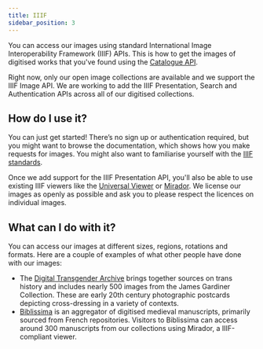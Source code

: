 ```yaml
---
title: IIIF
sidebar_position: 3
---
```


You can access our images using standard International Image Interoperability Framework (IIIF) APIs. This is how to get the images of digitised works that you've found using the [Catalogue API](catalogue.md).

Right now, only our open image collections are available and we support the IIIF Image API. We are working to add the IIIF Presentation, Search and Authentication APIs across all of our digitised collections.

## How do I use it?

You can just get started! There’s no sign up or authentication required, but you might want to browse the documentation, which shows how you make requests for images. You might also want to familiarise yourself with the [IIIF standards](https://iiif.io).

Once we add support for the IIIF Presentation API, you'll also be able to use existing IIIF viewers like the [Universal Viewer](http://universalviewer.io) or [Mirador](http://projectmirador.org). We license our images as openly as possible and ask you to please respect the licences on individual images.

## What can I do with it?

You can access our images at different sizes, regions, rotations and formats. Here are a couple of examples of what other people have done with our images:

* The [Digital Transgender Archive](https://www.digitaltransgenderarchive.net) brings together sources on trans history and includes nearly 500 images from the James Gardiner Collection. These are early 20th century photographic postcards depicting cross-dressing in a variety of contexts.
* [Biblissima](https://biblissima.fr/) is an aggregator of digitised medieval manuscripts, primarily sourced from French repositories. Visitors to Biblissima can access around 300 manuscripts from our collections using Mirador, a IIIF-compliant viewer.

